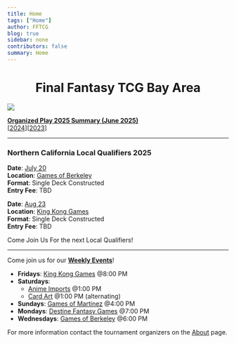 ```yaml
---
title: Home
tags: ["Home"]
author: FFTCG
blog: true
sidebar: none
contributors: false
summary: Home
---
```


# <center>Final Fantasy TCG Bay Area </center>

<!-- <img src="https://i.imgur.com/WLYqrw8.jpg"> -->
<a href="./blog/2023-12-01_2023_Promos#special-signature"><img src="https://i.imgur.com/5l9Z0vA.jpeg"></a>

<a href="./blog/2025-03-16_2025_Summary_Organized_Play">**Organized Play 2025 Summary (June 2025)**</a><br>
[<a href="./blog/2024-02-14_2024_Summary_Organized_Play">2024</a>][<a href="./blog/2023-05-24_2023_Summary_Organized_Play">2023</a>]

<!-- ## News and Announcements -->
---
### Northern California Local Qualifiers 2025

**Date**: <a href="https://calendar.app.google/ycatdjKox66YGkmj6">July 20 </a><br>
**Location**: <a href="about#games-of-berkeley">Games of Berkeley</a> <br>
**Format**: Single Deck Constructed  <br>
**Entry Fee**: TBD <br>

**Date**: <a href="https://calendar.app.google/BHs7ksba39C8neKF7">Aug 23 </a><br>
**Location**: <a href="about#king-kong-games">King Kong Games</a>  <br>
**Format**: Single Deck Constructed  <br>
**Entry Fee**: TBD <br>

Come Join Us For the next Local Qualifiers!

---

Come join us for our **<a href="calendar">Weekly Events</a>**! <br>
* **Fridays**: <a href="about#king-kong-games">King Kong Games</a>  @8:00 PM
* **Saturdays**: 
    - <a href="about#anime-imports">Anime Imports</a> @1:00 PM
    - <a href="about#cardart">Card Art</a> @1:00 PM (alternating) 
    <!-- - <a href="about#galaxy-games">Galaxy Games</a> @2:00 PM (alternating)  -->
* **Sundays**: <a href="about#games-of-martinez">Games of Martinez</a> @4:00 PM
* **Mondays**: <a href="about#destine-fantasy-games">Destine Fantasy Games</a> @7:00 PM
* **Wednesdays**: <a href="about#games-of-berkeley">Games of Berkeley</a> @6:00 PM
<!-- * Center Stage Games - Sun (12/11) @6:00 PM <br> -->
For more information contact the tournament organizers on the <a href="about">About</a>  page.


